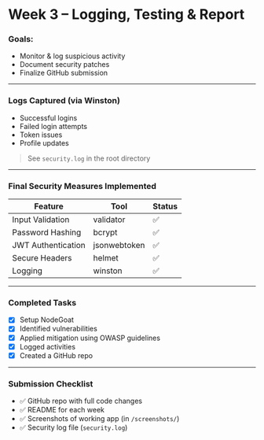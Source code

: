 # Week 3 – Logging, Testing & Report

### Goals:
- Monitor & log suspicious activity
- Document security patches
- Finalize GitHub submission

---

### Logs Captured (via Winston)
- Successful logins
- Failed login attempts
- Token issues
- Profile updates

> See `security.log` in the root directory

---

### Final Security Measures Implemented

| Feature                  | Tool        | Status |
|--------------------------|-------------|--------|
| Input Validation         | validator   | ✅     |
| Password Hashing         | bcrypt      | ✅     |
| JWT Authentication       | jsonwebtoken| ✅     |
| Secure Headers           | helmet      | ✅     |
| Logging                  | winston     | ✅     |

---

### Completed Tasks
- [x] Setup NodeGoat
- [x] Identified vulnerabilities
- [x] Applied mitigation using OWASP guidelines
- [x] Logged activities
- [x] Created a GitHub repo

---

### Submission Checklist

- ✅ GitHub repo with full code changes
- ✅ README for each week
- ✅ Screenshots of working app (in `/screenshots/`)
- ✅ Security log file (`security.log`)
